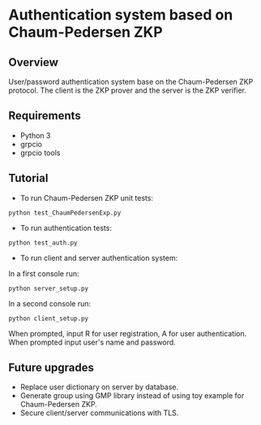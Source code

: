 # Authentication system based on Chaum-Pedersen ZKP

## Overview
User/password authentication system base on the Chaum-Pedersen ZKP protocol. 
The client is the ZKP prover and the server is the ZKP verifier.

## Requirements
- Python 3
- grpcio
- grpcio tools

## Tutorial
- To run Chaum-Pedersen ZKP unit tests:
```
python test_ChaumPedersenExp.py
```
- To run authentication tests:
```
python test_auth.py
```
- To run client and server authentication system:

In a first console run:
```
python server_setup.py
``` 
In a second console run:
```
python client_setup.py
``` 
When prompted, input R for user registration, A for user authentication.
When prompted input user's name and password.


## Future upgrades
- Replace user dictionary on server by database.
- Generate group using GMP library instead of using toy example for Chaum-Pedersen ZKP.
- Secure client/server communications with TLS.
